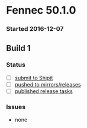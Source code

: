 # Fennec 50.1.0

### Started 2016-12-07

## Build 1

### Status
- [ ] [submit to Shipit](https://wiki.mozilla.org/Release:Release_Automation_on_Mercurial:Starting_a_Release#Submit_to_Ship_It)
- [ ] [pushed to mirrors/releases](https://wiki.mozilla.org/Release:Release_Automation_on_Mercurial:Updates#Push_to_mirrors)
- [ ] [published release tasks](https://wiki.mozilla.org/Release:Release_Automation_on_Mercurial:Updates_through_Shipping#Post-release_tasks)

### Issues
- none



